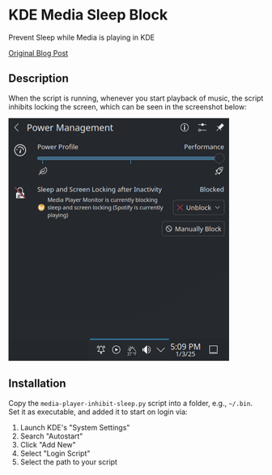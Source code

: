 # KDE Media Sleep Block
Prevent Sleep while Media is playing in KDE

[Original Blog Post](https://xdxa.org/2025/prevent-sleep-while-media-is-playing-in-kde/)

## Description

When the script is running, whenever you start playback of music, the script inhibits locking the screen, which can be seen in the screenshot below:

![power management screenshot](power-management-example.png)

## Installation

Copy the `media-player-inhibit-sleep.py` script into a folder, e.g., `~/.bin`. Set it as executable, and added it to start on login via:

1. Launch KDE's "System Settings"
2. Search "Au­tostart"
3. Click "Add New"
4. Select "Login Script"
5. Select the path to your script
